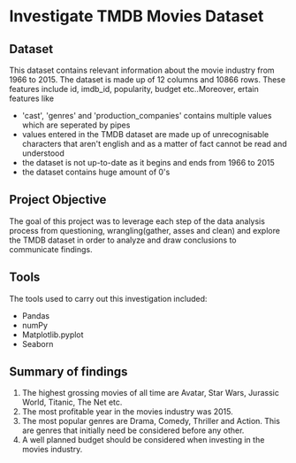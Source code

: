 # Investigate TMDB Movies Dataset

## Dataset
This dataset contains relevant information about the movie industry from 1966 to 2015. The dataset is made up of 12 columns and 10866 rows. These features include id, imdb_id, popularity, budget etc..Moreover, ertain features like 
* 'cast', 'genres' and 'production_companies' contains multiple values which are seperated by pipes
* values entered in the TMDB dataset are made up of unrecognisable characters that aren't english and as a matter of fact cannot be read and understood
* the dataset is not up-to-date as it begins and ends from 1966 to 2015
* the dataset contains huge amount of 0's

## Project Objective
The goal of this project was to leverage each step of the data analysis process from questioning, wrangling(gather, asses and clean) and explore the TMDB dataset in order to analyze and draw conclusions to communicate findings.

## Tools
The tools used to carry out this investigation included:
* Pandas
* numPy
* Matplotlib.pyplot
* Seaborn

## Summary of findings
1. The highest grossing movies of all time are Avatar, Star Wars, Jurassic World, Titanic, The Net etc.
2. The most profitable year in the movies industry was 2015.
3. The most popular genres are Drama, Comedy, Thriller and Action. This are genres that initially need be considered before any other.
4. A well planned budget should be considered when investing in the movies industry.

